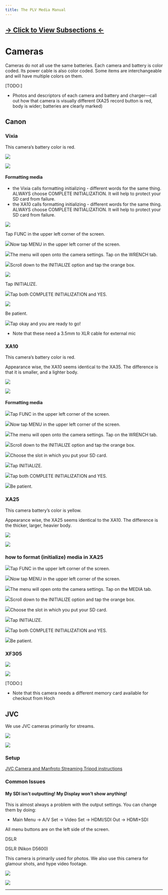 ```yaml
---
title: The PLV Media Manual
---
```


## [→ Click to View Subsections ←](headers-h.7bmai9pwkh9p)

Cameras
=======

Cameras do not all use the same batteries. Each camera and battery is color coded. Its power cable is also color coded. Some items are interchangeable and will have multiple colors on them.

\[TODO:\]

*   Photos and descriptors of each camera and battery and charger—call out how that camera is visually different (XA25 record button is red, body is wider; batteries are clearly marked)

Canon
-----

### Vixia

This camera’s battery color is red.

![](images/image18.jpg)

![](images/image66.jpg)

#### Formatting media

*   the Vixia calls formatting initializing - different words for the same thing. ALWAYS choose COMPLETE INITIALIZATION. It will help to protect your SD card from failure.
*   the XA10 calls formatting initializing - different words for the same thing. ALWAYS choose COMPLETE INITIALIZATION. It will help to protect your SD card from failure.

![](images/image16.jpg)

Tap FUNC in the upper left corner of the screen.

![](images/image22.jpg)Now tap MENU in the upper left corner of the screen.

![](images/image26.jpg)The menu will open onto the camera settings. Tap on the WRENCH tab.

![](images/image148.jpg)Scroll down to the INITIALIZE option and tap the orange box.

![](images/image17.jpg)

Tap INITIALIZE.

![](images/image125.jpg)Tap both COMPLETE INITIALIZATION and YES.

![](images/image108.jpg)

Be patient.

![](images/image38.jpg)Tap okay and you are ready to go!

*   Note that these need a 3.5mm to XLR cable for external mic

### XA10

This camera’s battery color is red.

Appearance wise, the XA10 seems identical to the XA35. The difference is that it is smaller, and a lighter body.

![](images/image150.jpg)

![](images/image98.jpg)

#### Formatting media

![](images/image131.jpg)Tap FUNC in the upper left corner of the screen.

![](images/image89.jpg)Now tap MENU in the upper left corner of the screen.

![](images/image127.jpg)The menu will open onto the camera settings. Tap on the WRENCH tab.

![](images/image85.jpg)Scroll down to the INITIALIZE option and tap the orange box.

![](images/image3.jpg)Choose the slot in which you put your SD card.

![](images/image7.jpg)Tap INITIALIZE.

![](images/image58.jpg)Tap both COMPLETE INITIALIZATION and YES.

![](images/image73.jpg)Be patient.

### XA25

This camera battery’s color is yellow.

Appearance wise, the XA25 seems identical to the XA10. The difference is the thicker, larger, heavier body.

![](images/image51.jpg)

![](images/image69.jpg)

### how to format (initialize) media in XA25

![](images/image88.jpg)Tap FUNC in the upper left corner of the screen.

![](images/image134.jpg)Now tap MENU in the upper left corner of the screen.

![](images/image97.jpg)The menu will open onto the camera settings. Tap on the MEDIA tab.

![](images/image130.jpg)Scroll down to the INITIALIZE option and tap the orange box.

![](images/image132.jpg)Choose the slot in which you put your SD card.

![](images/image81.jpg)Tap INITIALIZE.

![](images/image144.jpg)Tap both COMPLETE INITIALIZATION and YES.

![](images/image147.jpg)Be patient.

### XF305

![](images/image121.jpg)

![](images/image123.jpg)

\[TODO:\]

*   Note that this camera needs a different memory card available for checkout from Hoch

JVC
---

We use JVC cameras primarily for streams.

![](images/image137.jpg)

![](images/image139.jpg)

### Setup

[JVC Camera and Manfroto Streaming Tripod instructions](https://www.google.com/url?q=https://docs.google.com/document/d/1tEeGrExoEoM0UwCHkSWTLOjBPLeZc--sqhEDyHGrvYc/edit?usp%3Dsharing&sa=D&source=editors&ust=1662057758149616&usg=AOvVaw1R8kr5tEVWJvWbSCg9umV0)

### Common Issues

#### My SDI isn’t outputting! My Display won’t show anything!

This is almost always a problem with the output settings. You can change them by doing:

*   Main Menu -> A/V Set \-> Video Set \-> HDMI/SDI Out \-> HDMI+SDI

All menu buttons are on the left side of the screen.

DSLR

DSLR (Nikon D5600)

This camera is primarily used for photos. We also use this camera for glamour shots, and hype video footage.

![](images/image65.jpg)

![](images/image12.jpg)

* * *
